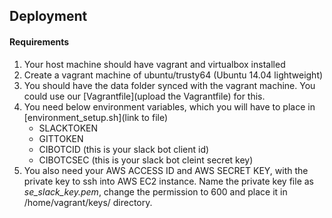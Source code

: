 ## Deployment 

#### Requirements
1. Your host machine should have vagrant and virtualbox installed </br>
2. Create a vagrant machine of ubuntu/trusty64 (Ubuntu 14.04 lightweight) </br>
3. You should have the data folder synced with the vagrant machine. You could use our [Vagrantfile](upload the Vagrantfile) for this. </br>
4. You need below environment variables, which you will have to place in [environment_setup.sh](link to file)
    * SLACKTOKEN
    * GITTOKEN
    * CIBOTCID (this is your slack bot client id)
    * CIBOTCSEC (this is your slack bot cleint secret key) </br>
5. You also need your AWS ACCESS ID and AWS SECRET KEY, with the private key to ssh into AWS EC2 instance. Name the private key file as *se\_slack\_key.pem*, change the permission to 600 and place it in /home/vagrant/keys/ directory.</br>
